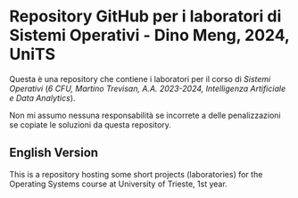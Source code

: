 # Repository GitHub per i laboratori di Sistemi Operativi - Dino Meng, 2024, UniTS
Questa è una repository che contiene i laboratori per il corso di *Sistemi Operativi* (*6 CFU, Martino Trevisan, A.A. 2023-2024, Intelligenza Artificiale e Data Analytics*).

Non mi assumo nessuna responsabilità se incorrete a delle penalizzazioni se copiate le soluzioni da questa repository.

## English Version
This is a repository hosting some short projects (laboratories) for the Operating Systems course at University of Trieste, 1st year.
